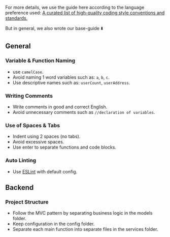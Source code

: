 For more details, we use the guide here according to the language preference used: [A curated list of high-quality coding style conventions and standards.](https://github.com/Kristories/awesome-guidelines)

But in general, we also wrote our base-guide ⬇️

## General

### Variable & Function Naming
- use `camelCase`.
- Avoid naming 1 word variables such as: `a`, `b`, `c`.
- Use descriptive names such as: `userCount`, `userAddress`.

### Writing Comments
- Write comments in good and correct English.
- Avoid unnecessary comments such as `//declaration of variables`.

### Use of Spaces & Tabs
- Indent using 2 spaces (no tabs).
- Avoid excessive spaces.
- Use enter to separate functions and code blocks.

### Auto Linting
- Use [ESLint](https://eslint.org/) with default config.

## Backend

### Project Structure
- Follow the MVC pattern by separating business logic in the models folder.
- Keep configuration in the config folder.
- Separate each main function into separate files in the services folder.